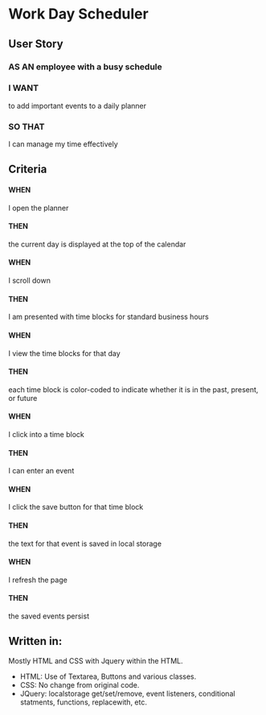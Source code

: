 <h1>Work Day Scheduler</h1>
<h2>User Story</h2>
<h3>AS AN employee with a busy schedule</h3>
<h3>I WANT</h3> to add important events to a daily planner
<h3>SO THAT</h3> I can manage my time effectively

<h2>Criteria</h2>
<h4>WHEN</h4> I open the planner
<h4>THEN</h4> the current day is displayed at the top of the calendar
<h4>WHEN</h4> I scroll down
<h4>THEN</h4> I am presented with time blocks for standard business hours
<h4>WHEN</h4> I view the time blocks for that day
<h4>THEN</h4> each time block is color-coded to indicate whether it is in the past, present, or future
<h4>WHEN</h4> I click into a time block
<h4>THEN</h4> I can enter an event
<h4>WHEN</h4> I click the save button for that time block
<h4>THEN</h4> the text for that event is saved in local storage
<h4>WHEN</h4> I refresh the page
<h4>THEN</h4> the saved events persist

<h2>Written in:</h2>
Mostly HTML and CSS with Jquery within the HTML.
<br>
<ul>
  <li>HTML: Use of Textarea, Buttons and various classes.</li>
  <li>CSS: No change from original code.</li>
  <li>JQuery: localstorage get/set/remove, event listeners, conditional statments, functions, replacewith, etc.</li>
</ul>
